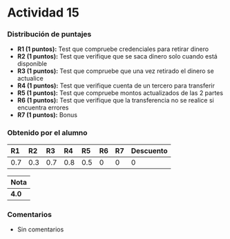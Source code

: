 ﻿# Actividad 15
### Distribución de puntajes

- **R1 (1 puntos):** Test que compruebe credenciales para retirar dinero
- **R2 (1 puntos):** Test que verifique que se saca dinero solo cuando está disponible
- **R3 (1 puntos):** Test que compruebe que una vez retirado el dinero se actualice
- **R4 (1 puntos):** Test que verifique cuenta de un tercero para transferir
- **R5 (1 puntos):** Test que compruebe montos actualizados de las 2 partes
- **R6 (1 puntos):** Test que verifique que la transferencia no se realice si encuentra errores
- **R7 (1 puntos):** Bonus

### Obtenido por el alumno

| R1 | R2 | R3 | R4 | R5 | R6 | R7  | Descuento |
|:--------|:--------|:--------|:--------|:--------|:--------|:--------|:--------|
| 0.7 | 0.3 | 0.7 | 0.8 |0.5 |0 | 0 | 0 |

| Nota |
|:-----|
| **4.0** |

### Comentarios
* Sin comentarios

